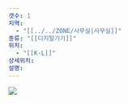```yaml
---
갯수: 1
지역:
  - "[[../../ZONE/사무실|사무실]]"
종류: "[[디지털기기]]"
위치:
  - "[[K-L]]"
상세위치: 
설명:
---
```

![](http://192.168.50.22/devices/250221_IMG_0009.jpg)